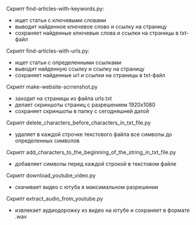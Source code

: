 Скрипт find-articles-with-keywords.py:
- ищет статьи с ключевыми словами
- выводит найденное ключевое слово и ссылку на страницу
- сохраняет найденные ключевые слова и ссылки на страницы в txt-файл
   
Скрипт find-articles-with-urls.py:
- ищет статьи с определенными ссылками
- выводит найденную ссылку и ссылку на страницу
- сохраняет найденные url и ссылки на страницы в txt-файл
   
Скрипт make-website-scrrenshot.py
- заходит на страницы из файла urls.txt
- делает скриншоты страниц с разрешением 1920x1080
- сохраняет скриншоты в папку с сегодняшней датой
   
Скрипт delete_characters_before_characters_in_txt_file.py
- удаляет в каждой строчке текстового файла все символы до определенных символов
   
Скрипт add_characters_to_the_beginning_of_the_string_in_txt_file.py
- добавляет символы перед каждой строкой в текстовом файле
   
Скрипт download_youtube_video.py
- скачивает видео с ютуба в максимальном разрешении

Скрипт extract_audio_from_youtube.py
- извлекает аудиодорожку из видео на ютубе и сохраняет в формате .wav  

  
  
